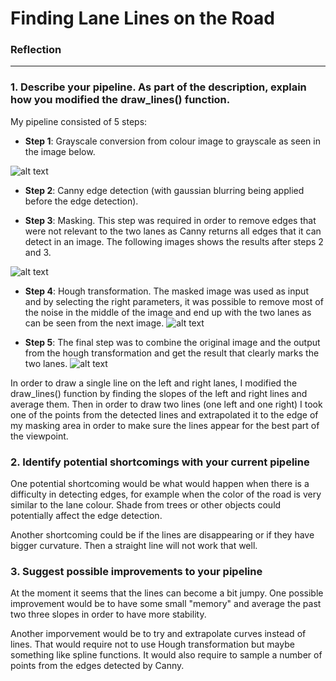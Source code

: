 # **Finding Lane Lines on the Road** 

[//]: # (Image References)

[image1]: /home/emarrig/repos/udacity_CarND/CarND-LaneLines-P1/test_images_output/solidWhiteCurve_gray.png "Grayscale"
[image2]: /home/emarrig/repos/udacity_CarND/CarND-LaneLines-P1/test_images_output/solidWhiteCurve_masked.png "Masked"
[image3]: /home/emarrig/repos/udacity_CarND/CarND-LaneLines-P1/test_images_output/solidWhiteCurve_hough.png "Hough"
[image4]: /home/emarrig/repos/udacity_CarND/CarND-LaneLines-P1/test_images_output/solidWhiteCurve_final.png "Final"


### Reflection

***


### 1. Describe your pipeline. As part of the description, explain how you modified the draw_lines() function.

My pipeline consisted of 5 steps: 

* **Step 1**: Grayscale conversion from colour image to grayscale as seen in the image below.

![alt text][image1]


* **Step 2**: Canny edge detection (with gaussian blurring being applied before the edge detection).

* **Step 3**: Masking. This step was required in order to remove edges that were not relevant to the two lanes as Canny returns all edges that it can detect in an image. The following images shows the results after steps 2 and 3.

![alt text][image2]

* **Step 4**: Hough transformation. The masked image was used as input and by selecting the right parameters, it was possible to remove most of the noise in the middle of the image and end up with the two lanes as can be seen from the next image.
![alt text][image3]

* **Step 5**: The final step was to combine the original image and the output from the hough transformation and get the result that clearly marks the two lanes.
![alt text][image4]


In order to draw a single line on the left and right lanes, I modified the draw_lines() function by finding the slopes of the left and right lines and average them. Then in order to draw two lines (one left and one right) I took one of the points from the detected lines and extrapolated it to the edge of my masking area in order to make sure the lines appear for the best part of the viewpoint. 

### 2. Identify potential shortcomings with your current pipeline


One potential shortcoming would be what would happen when there is a difficulty in detecting edges, for example when the color of the road is very similar to the lane colour. Shade from trees or other objects could potentially affect the edge detection. 

Another shortcoming could be if the lines are disappearing or if they have bigger curvature. Then a straight line will not work that well.


### 3. Suggest possible improvements to your pipeline

At the moment it seems that the lines can become a bit jumpy. One possible improvement would be to have some small "memory" and average the past two three slopes in order to have more stability.

Another imporvement would be to try and extrapolate curves instead of lines. That would require not to use Hough transformation but maybe something like spline functions. It would also require to sample a number of points from the edges detected by Canny.
